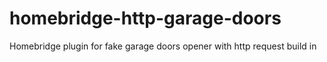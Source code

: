 # homebridge-http-garage-doors
Homebridge plugin for fake garage doors opener with http request build in
